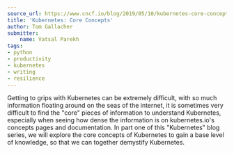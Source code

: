 ```yaml
---
source_url: https://www.cncf.io/blog/2019/05/10/kubernetes-core-concepts/
title: 'Kubernetes: Core Concepts'
author: Tom Gallacher
submitter:
    name: Vatsal Parekh
tags:
- python
- productivity
- kubernetes
- writing
- resilience
---
```


Getting to grips with Kubernetes can be extremely difficult, with so much information floating around on the seas of the internet, it is sometimes very difficult to find the "core" pieces of information to understand Kubernetes, especially when seeing how dense the information is on kubernetes.io's concepts pages and documentation. In part one of this "Kubernetes" blog series, we will explore the core concepts of Kubernetes to gain a base level of knowledge, so that we can together demystify Kubernetes.
